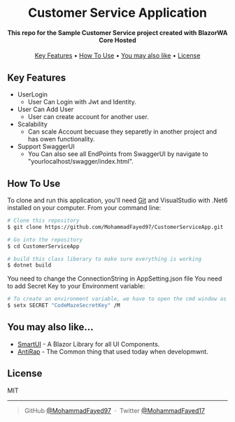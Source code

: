 <h1 align="center">Customer Service Application</h1>

<h4 align="center">This repo for the Sample Customer Service project created with BlazorWA Core Hosted</h4>

<p align="center">
  <a href="#key-features">Key Features</a> •
  <a href="#how-to-use">How To Use</a> •
  <a href="#you-may-also-like">You may also like</a> •
  <a href="#license">License</a>
</p>

## Key Features

* UserLogin
  - User Can Login with Jwt and Identity.
* User Can Add User
  - User can create account for another user.
* Scalability
  - Can scale Account becuase they separetly in another project and has owen functionality. 
* Support SwaggerUI
  - You Can also see all EndPoints from SwaggerUI by navigate to "yourlocalhost/swagger/index.html". 

## How To Use

To clone and run this application, you'll need [Git](https://git-scm.com) and VisualStudio with .Net6 installed on your computer. From your command line:

```bash
# Clone this repository
$ git clone https://github.com/MohammadFayed97/CustomerServiceApp.git

# Go into the repository
$ cd CustomerServiceApp

# build this class liberary to make sure everything is working
$ dotnet build
```
You need to change the ConnectionString in AppSetting.json file You need to add Secret Key to your Environment variable:

```bash
# To create an environment variable, we have to open the cmd window as an administrator and type the following command:
$ setx SECRET "CodeMazeSecretKey" /M
```

## You may also like...

- [SmartUI](https://github.com/MohammadFayed97/SmartUI) - A Blazor Library for all UI Components. 
- [AntiRap](https://github.com/MohammadFayed97/AntiRap.Core) - The Common thing that used today when developmwnt.

## License

MIT

---

> GitHub [@MohammadFayed97](https://github.com/MohammadFayed97) &nbsp;&middot;&nbsp;
> Twitter [@MohammadFayed17](https://twitter.com/MohammadFayed17)

